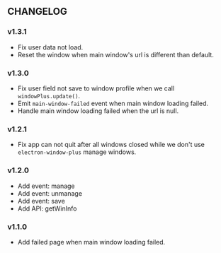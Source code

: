 ## CHANGELOG

### v1.3.1

  - Fix user data not load.
  - Reset the window when main window's url is different than default.

### v1.3.0

  - Fix user field not save to window profile when we call `windowPlus.update()`.
  - Emit `main-window-failed` event when main window loading failed.
  - Handle main window loading failed when the url is null.

### v1.2.1

  - Fix app can not quit after all windows closed while we don't use `electron-window-plus` manage windows. 

### v1.2.0

  - Add event: manage
  - Add event: unmanage
  - Add event: save
  - Add API: getWinInfo

### v1.1.0

  - Add failed page when main window loading failed.
